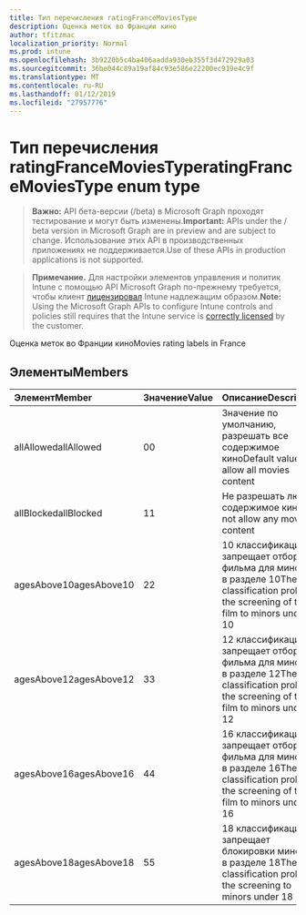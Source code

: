 ```yaml
---
title: Тип перечисления ratingFranceMoviesType
description: Оценка меток во Франции кино
author: tfitzmac
localization_priority: Normal
ms.prod: intune
ms.openlocfilehash: 3b9220b5c4ba406aadda930eb355f3d472929a03
ms.sourcegitcommit: 36be044c89a19af84c93e586e22200ec919e4c9f
ms.translationtype: MT
ms.contentlocale: ru-RU
ms.lasthandoff: 01/12/2019
ms.locfileid: "27957776"
---
```

# <a name="ratingfrancemoviestype-enum-type"></a><span data-ttu-id="9fc94-103">Тип перечисления ratingFranceMoviesType</span><span class="sxs-lookup"><span data-stu-id="9fc94-103">ratingFranceMoviesType enum type</span></span>

> <span data-ttu-id="9fc94-104">**Важно:** API бета-версии (/beta) в Microsoft Graph проходят тестирование и могут быть изменены.</span><span class="sxs-lookup"><span data-stu-id="9fc94-104">**Important:** APIs under the / beta version in Microsoft Graph are in preview and are subject to change.</span></span> <span data-ttu-id="9fc94-105">Использование этих API в производственных приложениях не поддерживается.</span><span class="sxs-lookup"><span data-stu-id="9fc94-105">Use of these APIs in production applications is not supported.</span></span>

> <span data-ttu-id="9fc94-106">**Примечание.** Для настройки элементов управления и политик Intune с помощью API Microsoft Graph по-прежнему требуется, чтобы клиент [лицензировал](https://go.microsoft.com/fwlink/?linkid=839381) Intune надлежащим образом.</span><span class="sxs-lookup"><span data-stu-id="9fc94-106">**Note:** Using the Microsoft Graph APIs to configure Intune controls and policies still requires that the Intune service is [correctly licensed](https://go.microsoft.com/fwlink/?linkid=839381) by the customer.</span></span>

<span data-ttu-id="9fc94-107">Оценка меток во Франции кино</span><span class="sxs-lookup"><span data-stu-id="9fc94-107">Movies rating labels in France</span></span>
## <a name="members"></a><span data-ttu-id="9fc94-108">Элементы</span><span class="sxs-lookup"><span data-stu-id="9fc94-108">Members</span></span>
|<span data-ttu-id="9fc94-109">Элемент</span><span class="sxs-lookup"><span data-stu-id="9fc94-109">Member</span></span>|<span data-ttu-id="9fc94-110">Значение</span><span class="sxs-lookup"><span data-stu-id="9fc94-110">Value</span></span>|<span data-ttu-id="9fc94-111">Описание</span><span class="sxs-lookup"><span data-stu-id="9fc94-111">Description</span></span>|
|:---|:---|:---|
|<span data-ttu-id="9fc94-112">allAllowed</span><span class="sxs-lookup"><span data-stu-id="9fc94-112">allAllowed</span></span>|<span data-ttu-id="9fc94-113">0</span><span class="sxs-lookup"><span data-stu-id="9fc94-113">0</span></span>|<span data-ttu-id="9fc94-114">Значение по умолчанию, разрешать все содержимое кино</span><span class="sxs-lookup"><span data-stu-id="9fc94-114">Default value, allow all movies content</span></span>|
|<span data-ttu-id="9fc94-115">allBlocked</span><span class="sxs-lookup"><span data-stu-id="9fc94-115">allBlocked</span></span>|<span data-ttu-id="9fc94-116">1</span><span class="sxs-lookup"><span data-stu-id="9fc94-116">1</span></span>|<span data-ttu-id="9fc94-117">Не разрешать любое содержимое кино</span><span class="sxs-lookup"><span data-stu-id="9fc94-117">Do not allow any movies content</span></span>|
|<span data-ttu-id="9fc94-118">agesAbove10</span><span class="sxs-lookup"><span data-stu-id="9fc94-118">agesAbove10</span></span>|<span data-ttu-id="9fc94-119">2</span><span class="sxs-lookup"><span data-stu-id="9fc94-119">2</span></span>|<span data-ttu-id="9fc94-120">10 классификации запрещает отбора фильма для минорам в разделе 10</span><span class="sxs-lookup"><span data-stu-id="9fc94-120">The 10 classification prohibits the screening of the film to minors under 10</span></span>|
|<span data-ttu-id="9fc94-121">agesAbove12</span><span class="sxs-lookup"><span data-stu-id="9fc94-121">agesAbove12</span></span>|<span data-ttu-id="9fc94-122">3</span><span class="sxs-lookup"><span data-stu-id="9fc94-122">3</span></span>|<span data-ttu-id="9fc94-123">12 классификации запрещает отбора фильма для минорам в разделе 12</span><span class="sxs-lookup"><span data-stu-id="9fc94-123">The 12 classification prohibits the screening of the film to minors under 12</span></span>|
|<span data-ttu-id="9fc94-124">agesAbove16</span><span class="sxs-lookup"><span data-stu-id="9fc94-124">agesAbove16</span></span>|<span data-ttu-id="9fc94-125">4</span><span class="sxs-lookup"><span data-stu-id="9fc94-125">4</span></span>|<span data-ttu-id="9fc94-126">16 классификации запрещает отбора фильма для минорам в разделе 16</span><span class="sxs-lookup"><span data-stu-id="9fc94-126">The 16 classification prohibits the screening of the film to minors under 16</span></span>|
|<span data-ttu-id="9fc94-127">agesAbove18</span><span class="sxs-lookup"><span data-stu-id="9fc94-127">agesAbove18</span></span>|<span data-ttu-id="9fc94-128">5</span><span class="sxs-lookup"><span data-stu-id="9fc94-128">5</span></span>|<span data-ttu-id="9fc94-129">18 классификации запрещает блокировки минорам в разделе 18</span><span class="sxs-lookup"><span data-stu-id="9fc94-129">The 18 classification prohibits the screening to minors under 18</span></span>|





